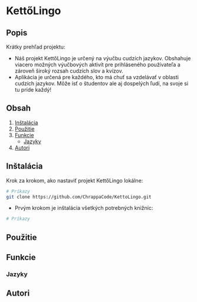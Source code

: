 # KettőLingo

## Popis
Krátky prehľad projektu:
- Náš projekt KettőLingo je určený na výučbu cudzích jazykov. Obshahuje viacero možných výučbových aktivít pre prihláseného používateľa a zároveň široký rozsah cudzích slov a kvízov.
- Aplikácia je určená pre každého, kto má chuť sa vzdelávať v oblasti cudzích jazykov. Môže ísť o študentov ale aj dospelých ľudí, na svoje si tu príde každý!

## Obsah
1. [Inštalácia](#inštalácia)
2. [Použitie](#použitie)
3. [Funkcie](#funkcie)
   - [Jazyky](#jazyky)
4. [Autori](#autori)

## Inštalácia
Krok za krokom, ako nastaviť projekt KettőLingo lokálne:

```bash
# Príkazy
git clone https://github.com/ChrappaCode/KettoLingo.git
```

- Prvým krokom je inštalácia všetkých potrebných knižníc:

```bash
# Príkazy

```

## Použitie

## Funkcie

### Jazyky

## Autori
